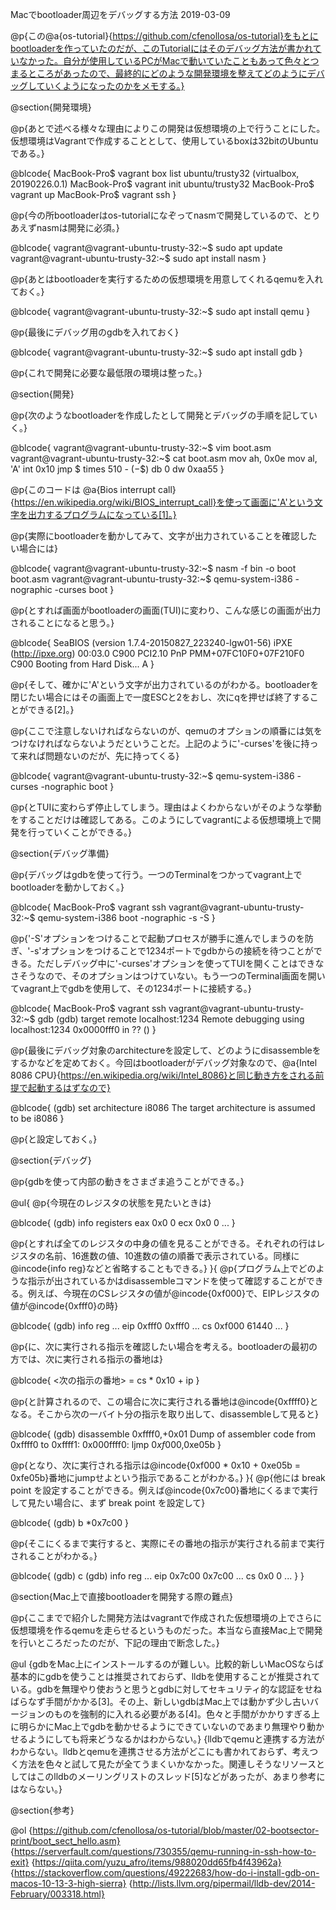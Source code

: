 Macでbootloader周辺をデバッグする方法
2019-03-09

@p{この@a{os-tutorial}{https://github.com/cfenollosa/os-tutorial}をもとにbootloaderを作っていたのだが、このTutorialにはそのデバッグ方法が書かれていなかった。自分が使用しているPCがMacで動いていたこともあって色々とつまるところがあったので、最終的にどのような開発環境を整えてどのようにデバッグしていくようになったのかをメモする。}

@section{開発環境}

@p{あとで述べる様々な理由によりこの開発は仮想環境の上で行うことにした。仮想環境はVagrantで作成することとして、使用しているboxは32bitのUbuntuである。}

@blcode{
MacBook-Pro$ vagrant box list
ubuntu/trusty32 (virtualbox, 20190226.0.1)
MacBook-Pro$ vagrant init ubuntu/trusty32
MacBook-Pro$ vagrant up
MacBook-Pro$ vagrant ssh
}

@p{今の所bootloaderはos-tutorialになぞってnasmで開発しているので、とりあえずnasmは開発に必須。}

@blcode{
vagrant@vagrant-ubuntu-trusty-32:~$ sudo apt update
vagrant@vagrant-ubuntu-trusty-32:~$ sudo apt install nasm
}

@p{あとはbootloaderを実行するための仮想環境を用意してくれるqemuを入れておく。}

@blcode{
vagrant@vagrant-ubuntu-trusty-32:~$ sudo apt install qemu
}

@p{最後にデバッグ用のgdbを入れておく}

@blcode{
vagrant@vagrant-ubuntu-trusty-32:~$ sudo apt install gdb
}

@p{これで開発に必要な最低限の環境は整った。}

@section{開発}

@p{次のようなbootloaderを作成したとして開発とデバッグの手順を記していく。}

@blcode{
vagrant@vagrant-ubuntu-trusty-32:~$ vim boot.asm
vagrant@vagrant-ubuntu-trusty-32:~$ cat boot.asm
mov ah, 0x0e
mov al, 'A'
int 0x10
jmp $
times 510 - ($-$$) db 0
dw 0xaa55
}

@p{このコードは @a{Bios interrupt call}{https://en.wikipedia.org/wiki/BIOS_interrupt_call}を使って画面に'A'という文字を出力するプログラムになっている[1]。}

@p{実際にbootloaderを動かしてみて、文字が出力されていることを確認したい場合には}

@blcode{
vagrant@vagrant-ubuntu-trusty-32:~$ nasm -f bin -o boot boot.asm
vagrant@vagrant-ubuntu-trusty-32:~$ qemu-system-i386 -nographic -curses boot
}

@p{とすれば画面がbootloaderの画面(TUI)に変わり、こんな感じの画面が出力されることになると思う。}

@blcode{
SeaBIOS (version 1.7.4-20150827_223240-lgw01-56)
iPXE (http://ipxe.org) 00:03.0 C900 PCI2.10 PnP PMM+07FC10F0+07F210F0 C900
Booting from Hard Disk...
A
}

@p{そして、確かに'A'という文字が出力されているのがわかる。bootloaderを閉じたい場合にはその画面上で一度ESCと2をおし、次にqを押せば終了することができる[2]。}

@p{ここで注意しないければならないのが、qemuのオプションの順番には気をつけなければならないようだということだ。上記のように'-curses'を後に持って来れば問題ないのだが、先に持ってくる}

@blcode{
vagrant@vagrant-ubuntu-trusty-32:~$ qemu-system-i386 -curses -nographic boot
}

@p{とTUIに変わらず停止してしまう。理由はよくわからないがそのような挙動をすることだけは確認してある。このようにしてvagrantによる仮想環境上で開発を行っていくことができる。}

@section{デバッグ準備}

@p{デバッグはgdbを使って行う。一つのTerminalをつかってvagrant上でbootloaderを動かしておく。}

@blcode{
MacBook-Pro$ vagrant ssh
vagrant@vagrant-ubuntu-trusty-32:~$ qemu-system-i386 boot -nographic -s -S
}

@p{'-S'オプションをつけることで起動プロセスが勝手に進んでしまうのを防ぎ、'-s'オプションをつけることで1234ポートでgdbからの接続を待つことができる。ただしデバッグ中に'-curses'オプションを使ってTUIを開くことはできなさそうなので、そのオプションはつけていない。もう一つのTerminal画面を開いてvagrant上でgdbを使用して、その1234ポートに接続する。}

@blcode{
MacBook-Pro$ vagrant ssh
vagrant@vagrant-ubuntu-trusty-32:~$ gdb
(gdb) target remote localhost:1234
Remote debugging using localhost:1234
0x0000fff0 in ?? ()
}

@p{最後にデバッグ対象のarchitectureを設定して、どのようにdisassembleをするかなどを定めておく。今回はbootloaderがデバッグ対象なので、@a{Intel 8086 CPU}{https://en.wikipedia.org/wiki/Intel_8086}と同じ動き方をされる前提で起動するはずなので}

@blcode{
(gdb) set architecture i8086
The target architecture is assumed to be i8086
}

@p{と設定しておく。}

@section{デバッグ}

@p{gdbを使って内部の動きをさまざま追うことができる。}

@ul{
  @p{今現在のレジスタの状態を見たいときは}
  
  @blcode{
  (gdb) info registers
  eax            0x0	0
  ecx            0x0	0
  ...
  }
  
  @p{とすれば全てのレジスタの中身の値を見ることができる。それぞれの行はレジスタの名前、16進数の値、10進数の値の順番で表示されている。同様に@incode{info reg}などと省略することもできる。}
}{
  @p{プログラム上でどのような指示が出されているかはdisassembleコマンドを使って確認することができる。例えば、今現在のCSレジスタの値が@incode{0xf000}で、EIPレジスタの値が@incode{0xfff0}の時}
  
  @blcode{
  (gdb) info reg
  ...
  eip            0xfff0	0xfff0
  ...
  cs             0xf000	61440
  ...
  }
  
  @p{に、次に実行される指示を確認したい場合を考える。bootloaderの最初の方では、次に実行される指示の番地は}
  
  @blcode{
  <次の指示の番地> = cs * 0x10 + ip
  }
  
  @p{と計算されるので、この場合に次に実行される番地は@incode{0xffff0}となる。そこから次の一バイト分の指示を取り出して、disassembleして見ると}
  
  @blcode{
  (gdb) disassemble 0xffff0,+0x01
  Dump of assembler code from 0xffff0 to 0xffff1:
     0x000ffff0:	ljmp   $0xf000,$0xe05b
  }
  
  @p{となり、次に実行される指示は@incode{0xf000 * 0x10 + 0xe05b = 0xfe05b}番地にjumpせよという指示であることがわかる。}
}{
  @p{他には break point を設定することができる。例えば@incode{0x7c00}番地にくるまで実行して見たい場合に、まず break point を設定して}
  
  @blcode{
  (gdb) b *0x7c00
  }
  
  @p{そこにくるまで実行すると、実際にその番地の指示が実行される前まで実行されることがわかる。}
  
  @blcode{
  (gdb) c
  (gdb) info reg
  ...
  eip            0x7c00	0x7c00
  ...
  cs             0x0	0
  ...
  }
}

@section{Mac上で直接bootloaderを開発する際の難点}

@p{ここまでで紹介した開発方法はvagrantで作成された仮想環境の上でさらに仮想環境を作るqemuを走らせるというものだった。本当なら直接Mac上で開発を行いところだったのだが、下記の理由で断念した。}

@ul
  {gdbをMac上にインストールするのが難しい。比較的新しいMacOSならば基本的にgdbを使うことは推奨されておらず、lldbを使用することが推奨されている。gdbを無理やり使おうと思うとgdbに対してセキュリティ的な認証をせねばらなず手間がかかる[3]。その上、新しいgdbはMac上では動かず少し古いバージョンのものを強制的に入れる必要がある[4]。色々と手間がかかりすぎる上に明らかにMac上でgdbを動かせるようにできていないのであまり無理やり動かせるようにしても将来どうなるかはわからない。}
  {lldbでqemuと連携する方法がわからない。lldbとqemuを連携させる方法がどこにも書かれておらず、考えつく方法を色々と試して見たが全てうまくいかなかった。関連しそうなリソースとしてはこのlldbのメーリングリストのスレッド[5]などがあったが、あまり参考にはならない。}

@section{参考}

@ol
{https://github.com/cfenollosa/os-tutorial/blob/master/02-bootsector-print/boot_sect_hello.asm}
{https://serverfault.com/questions/730355/qemu-running-in-ssh-how-to-exit}
{https://qiita.com/yuzu_afro/items/988020dd65fb4f43962a}
{https://stackoverflow.com/questions/49222683/how-do-i-install-gdb-on-macos-10-13-3-high-sierra}
{http://lists.llvm.org/pipermail/lldb-dev/2014-February/003318.html}

